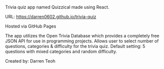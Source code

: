 Trivia quiz app named Quizzical made using React.

URL: https://darren0602.github.io/trivia-quiz

Hosted via GitHub Pages

The app utilizes the Open Trivia Database which provides 
a completely free JSON API for use in programming projects.
Allows user to select number of questions, categories & difficulty for the trivia quiz.
Default setting: 5 questions with mixed categories and random difficulty.

Created by: Darren Teoh